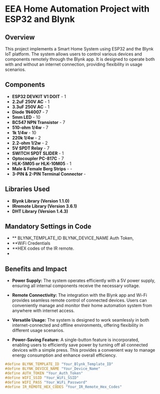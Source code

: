 # EEA Home Automation Project with ESP32 and Blynk

## Overview

This project implements a Smart Home System using ESP32 and the Blynk IoT platform. The system allows users to control various devices and components remotely through the Blynk app. It is designed to operate both with and without an internet connection, providing flexibility in usage scenarios.

## Components

- **ESP32 DEVKIT V1 DOIT** - 1
- **2.2uF 250V AC** - 1
- **3.3uF 250V AC** - 1
- **Diode 1N4007** - 7
- **5mm LED** - 10
- **BC547 NPN Transistor** - 7
- **510-ohm 1/4w** - 7
- **1k 1/4w** - 10
- **220k 1/4w** - 2
- **2.2-ohm 1/2w** - 2
- **5V SPDT Relay** - 7
- **SWITCH SPDT SLIDER** - 1
- **Optocoupler PC-817C** - 7
- **HLK-5M05 or HLK-10M05** - 1
- **Male & Female Berg Strips** - -
- **3-PIN & 2-PIN Terminal Connector** - 

## Libraries Used

- **Blynk Library (Version 1.1.0)**
- **IRremote Library (Version 3.6.1)**
- **DHT Library (Version 1.4.3)**

## Mandatory Settings in Code
-  ** BLYNK_TEMPLATE_ID BLYNK_DEVICE_NAME Auth Token,
-  **WiFi Credentials
-  **HEX codes of the IR remote.
-  
## Benefits and Impact

- **Power Supply:** The system operates efficiently with a 5V power supply, ensuring all internal components receive the necessary voltage.

- **Remote Connectivity:** The integration with the Blynk app and Wi-Fi provides seamless remote control of connected devices. Users can conveniently manage and monitor their home automation system from anywhere with internet access.

- **Versatile Usage:** The system is designed to work seamlessly in both internet-connected and offline environments, offering flexibility in different usage scenarios.

- **Power-Saving Feature:** A single-button feature is incorporated, enabling users to efficiently save power by turning off all connected devices with a simple press. This provides a convenient way to manage energy consumption and enhance overall efficiency.



```cpp
#define BLYNK_TEMPLATE_ID "Your_Blynk_Template_ID"
#define BLYNK_DEVICE_NAME "Your_Device_Name"
#define AUTH_TOKEN "Your_Auth_Token"
#define WIFI_SSID "Your_WiFi_SSID"
#define WIFI_PASS "Your_WiFi_Password"
#define IR_REMOTE_HEX_CODES "Your_IR_Remote_Hex_Codes"
